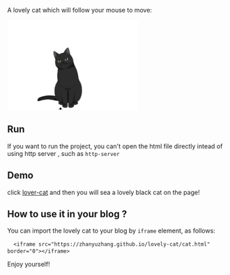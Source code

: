 A lovely cat which will follow your mouse to move:

![](cat.gif)

## Run
If you want to  run the project, you can't open the html file directly intead of using http server , such as ` http-server `

## Demo
click [lover-cat](https://zhanyuzhang.github.io/lovely-cat/cat.html) and then you will sea a lovely black cat on the page!

## How to use it in your blog ?
You can import the lovely cat to your blog by  `iframe` element, as follows:
```
  <iframe src="https://zhanyuzhang.github.io/lovely-cat/cat.html" border="0"></iframe>
```

Enjoy yourself!


